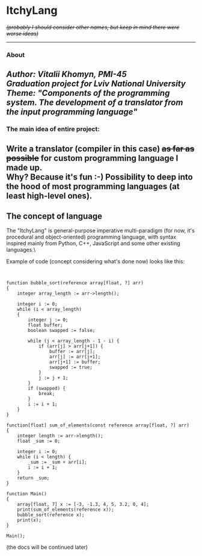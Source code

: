 # ItchyLang
~~*(probably I should consider other names, but keep in mind there were worse ideas)*~~


---
### About
*Author: Vitalii Khomyn, PMI-45*\
*Graduation project for Lviv National University*
*Theme: "Components of the programming system. The development of a translator from the input programming language"*
---
### The main idea of entire project:
Write a translator (compiler in this case) ~~as far as possible~~ for custom programming language I made up.\
Why? Because it's fun :-) Possibility to deep into the hood of most programming languages (at least high-level ones).
---
## The concept of language
The "ItchyLang" is general-purpose imperative multi-paradigm 
(for now, it's procedural and object-oriented) programming language, with syntax inspired mainly from Python, C++,
JavaScript and some other existing languages.\

Example of code (concept considering what's done now) looks like this:
```itchylang


function bubble_sort(reference array[float, ?] arr)
{
    integer array_length := arr->length();
    
    integer i := 0;
    while (i < array_length)
    {
        integer j := 0;
        float buffer;
        boolean swapped := false;
        
        while (j < array_length - 1 - i) {
            if (arr[j] > arr[j+1]) {
                buffer := arr[j];
                arr[j] := arr[j+1];
                arr[j+1] := buffer;
                swapped := true;
            }
            j := j + 1;
        }
        if (swapped) {
            break;
        }
        i := i + 1;
    }
} 

function[float] sum_of_elements(const reference array[float, ?] arr)
{
    integer length := arr->length();
    float _sum := 0;
    
    integer i := 0;
    while (i < length) {
        _sum := _sum + arr[i];
        i := i + 1; 
    }
    return _sum;
}

function Main()
{
    array[float, 7] x := [-3, -1.3, 4, 5, 3.2, 0, 4];
    print(sum_of_elements(reference x));
    bubble_sort(reference x);
    print(x);
}

Main();

```
(the docs will be continued later)